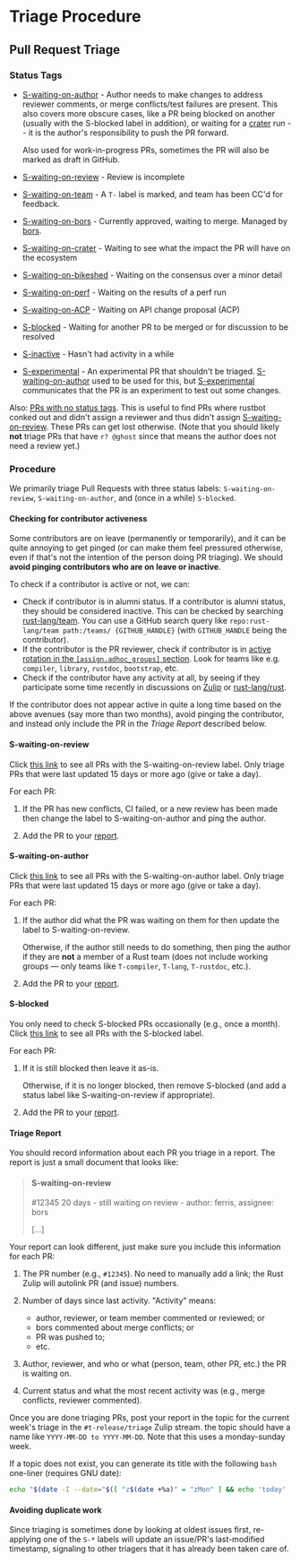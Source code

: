 # Triage Procedure

## Pull Request Triage

### Status Tags

- [S-waiting-on-author] - Author needs to make changes to address reviewer
  comments, or merge conflicts/test failures are present. This also covers more
  obscure cases, like a PR being blocked on another (usually with the S-blocked
  label in addition), or waiting for a [crater] run -- it is the author's
  responsibility to push the PR forward.

  Also used for work-in-progress PRs, sometimes the PR will also be marked as
  draft in GitHub.
- [S-waiting-on-review] - Review is incomplete
- [S-waiting-on-team] - A `T-` label is marked, and team has been CC'd for
  feedback.
- [S-waiting-on-bors] - Currently approved, waiting to merge. Managed by [bors].
- [S-waiting-on-crater] - Waiting to see what the impact the PR will have on the
  ecosystem
- [S-waiting-on-bikeshed] - Waiting on the consensus over a minor detail
- [S-waiting-on-perf] - Waiting on the results of a perf run
- [S-waiting-on-ACP] - Waiting on API change proposal (ACP)
- [S-blocked] - Waiting for another PR to be merged or for discussion to be
  resolved
- [S-inactive] - Hasn't had activity in a while
- [S-experimental] - An experimental PR that shouldn't be triaged.
  [S-waiting-on-author] used to be used for this, but [S-experimental]
  communicates that the PR is an experiment to test out some changes.

Also: [PRs with no status tags][no-status-tags]. This is useful to find PRs
where rustbot conked out and didn't assign a reviewer and thus didn't assign
[S-waiting-on-review]. These PRs can get lost otherwise. (Note that you should
likely **not** triage PRs that have `r? @ghost` since that means the author does
not need a review yet.)

[s-waiting-on-author]: https://github.com/rust-lang/rust/pulls?q=is%3Aopen+draft%3Afalse+is%3Apr+sort%3Aupdated-asc+label%3AS-waiting-on-author+-label%3AI-nominated+-label%3Aneeds-fcp
[s-waiting-on-review]: https://github.com/rust-lang/rust/pulls?q=is%3Aopen+draft%3Afalse+is%3Apr+sort%3Aupdated-asc+label%3AS-waiting-on-review+-label%3AI-nominated+-label%3Aneeds-fcp
[s-waiting-on-team]: https://github.com/rust-lang/rust/pulls?q=is%3Aopen+is%3Apr+label%3AS-waiting-on-team+sort%3Aupdated-asc
[s-waiting-on-bors]: https://github.com/rust-lang/rust/pulls?q=is%3Aopen+is%3Apr+label%3AS-waiting-on-bors+sort%3Aupdated-asc
[s-waiting-on-crater]: https://github.com/rust-lang/rust/pulls?q=is%3Aopen+is%3Apr+label%3AS-waiting-on-crater+sort%3Aupdated-asc
[s-waiting-on-bikeshed]: https://github.com/rust-lang/rust/pulls?q=is%3Aopen+is%3Apr+label%3AS-waiting-on-bikeshed+sort%3Aupdated-asc
[s-waiting-on-perf]: https://github.com/rust-lang/rust/pulls?q=is%3Aopen+is%3Apr+label%3AS-waiting-on-perf+sort%3Aupdated-asc
[s-waiting-on-acp]: https://github.com/rust-lang/rust/pulls?q=is%3Aopen+is%3Apr+label%3AS-waiting-on-ACP+sort%3Aupdated-asc
[s-blocked]: https://github.com/rust-lang/rust/pulls?q=is%3Aopen+is%3Apr+label%3AS-blocked+sort%3Aupdated-asc
[s-inactive]: https://github.com/rust-lang/rust/pulls?q=is%3Aopen+is%3Apr+label%3AS-inactive+sort%3Aupdated-asc
[s-experimental]: https://github.com/rust-lang/rust/pulls?q=is%3Apr+label%3AS-experimental+sort%3Aupdated-asc
[no-status-tags]: https://github.com/rust-lang/rust/pulls?q=is%3Apr+is%3Aopen+-label%3AS-waiting-on-author+-label%3AS-waiting-on-review+-label%3AS-waiting-on-team+-label%3AS-waiting-on-bors+-label%3AS-waiting-on-crater+-label%3AS-waiting-on-bikeshed+-label%3AS-waiting-on-perf+-label%3AS-blocked+-label%3AS-inactive+-label%3AS-waiting-on-fcp+-label%3AS-waiting-on-ACP+-label%3AS-experimental
[crater]: https://github.com/rust-lang-nursery/crater
[bors]: https://github.com/rust-lang/homu

### Procedure

We primarily triage Pull Requests with three status labels: `S-waiting-on-review`,
`S-waiting-on-author`, and (once in a while) `S-blocked`.

#### Checking for contributor activeness

Some contributors are on leave (permanently or temporarily), and it can be quite
annoying to get pinged (or can make them feel pressured otherwise, even if that's
not the intention of the person doing PR triaging). We should **avoid pinging
contributors who are on leave or inactive**.

To check if a contributor is active or not, we can:

- Check if contributor is in alumni status. If a contributor is alumni status, they
  should be considered inactive. This can be checked by searching [rust-lang/team].
  You can use a GitHub search query like
  `repo:rust-lang/team path:/teams/ {GITHUB_HANDLE}` (with `GITHUB_HANDLE` being
  the contributor).
- If the contributor is the PR reviewer, check if contributor is in [active rotation
  in the `[assign.adhoc_groups]` section][triagebot-toml]. Look for teams like e.g.
  `compiler`, `library`, `rustdoc`, `bootstrap`, etc.
- Check if the contributor have any activity at all, by seeing if they participate
  some time recently in discussions on [Zulip](https://rust-lang.zulipchat.com/) or
  [rust-lang/rust].

If the contributor does not appear active in quite a long time based on the above
avenues (say more than two months), avoid pinging the contributor, and instead
only include the PR in the *Triage Report* described below.

#### S-waiting-on-review

Click [this link][S-waiting-on-review] to see all PRs with the
S-waiting-on-review label. Only triage PRs that were last updated 15 days or
more ago (give or take a day).

For each PR:

1. If the PR has new conflicts, CI failed, or a new review has been made then
   change the label to S-waiting-on-author and ping the author.

2. Add the PR to your [report].

#### S-waiting-on-author

Click [this link][S-waiting-on-author] to see all PRs with the
S-waiting-on-author label. Only triage PRs that were last updated 15 days or
more ago (give or take a day).

For each PR:

1. If the author did what the PR was waiting on them for then update the
   label to S-waiting-on-review.

   Otherwise, if the author still needs to do something, then ping the author if
   they are **not** a member of a Rust team (does not include working groups —
   only teams like `T-compiler`, `T-lang`, `T-rustdoc`, etc.).

2. Add the PR to your [report].

#### S-blocked

You only need to check S-blocked PRs occasionally (e.g., once a month).  Click
[this link][S-blocked] to see all PRs with the S-blocked label.

For each PR:

1. If it is still blocked then leave it as-is.

   Otherwise, if it is no longer blocked, then remove S-blocked (and add a
   status label like S-waiting-on-review if appropriate).

2. Add the PR to your [report].

#### Triage Report
[report]: #triage-report

You should record information about each PR you triage in a report. The report
is just a small document that looks like:

> #### S-waiting-on-review
>
> #12345 20 days - still waiting on review - author: ferris, assignee: bors
>
> \[...\]

Your report can look different, just make sure you include this information for
each PR:

1. The PR number (e.g., `#12345`). No need to manually add a link; the Rust
   Zulip will autolink PR (and issue) numbers.

2. Number of days since last activity. "Activity" means:

   - author, reviewer, or team member commented or reviewed; or
   - bors commented about merge conflicts; or
   - PR was pushed to;
   - etc.

3. Author, reviewer, and who or what (person, team, other PR, etc.) the PR is
   waiting on.

4. Current status and what the most recent activity was (e.g., merge conflicts,
   reviewer commented).

Once you are done triaging PRs, post your report in the topic for the current
week's triage in the `#t-release/triage` Zulip stream. the topic should have a
name like `YYYY-MM-DD to YYYY-MM-DD`. Note that this uses a monday-sunday week.

If a topic does not exist, you can generate its title with the following `bash`
one-liner (requires GNU date):

```bash
echo "$(date -I --date="$([ "z$(date +%a)" = "zMon" ] && echo 'today' || echo 'last monday')") to $(date -I --date="$([ "z$(date +%a)" = "zSun" ] && echo 'today' || echo 'next sunday')")"
```

#### Avoiding duplicate work

Since triaging is sometimes done by looking at oldest issues first, re-applying
one of the `S-*` labels will update an issue/PR's last-modified timestamp,
signaling to other triagers that it has already been taken care of.


[rust-lang/team]: https://github.com/rust-lang/team
[rust-lang/rust]: https://github.com/rust-lang/rust/
[triagebot-toml]: https://github.com/rust-lang/rust/blob/master/triagebot.toml
